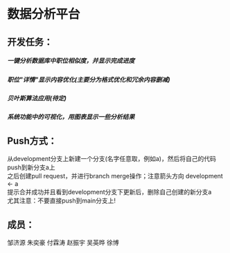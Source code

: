 # 数据分析平台

## 开发任务：  
##### 一键分析数据库中职位相似度，并显示完成进度  
##### 职位"详情"显示内容优化(主要分为格式优化和冗余内容删减)  
##### 贝叶斯算法应用(待定)  
##### 系统功能中的可视化，用图表显示一些分析结果  
  
## Push方式：
从development分支上新建一个分支(名字任意取，例如a)，然后将自己的代码push到新分支a上  
之后创建pull request，并进行branch merge操作；注意箭头方向 development <- a  
提示合并成功并且看到development分支下更新后，删除自己创建的新分支a  
尤其注意：不要直接push到main分支上!  
  
## 成员：  
邹济源
朱奕豪
付霖涛
赵振宇
吴英晔
徐博
